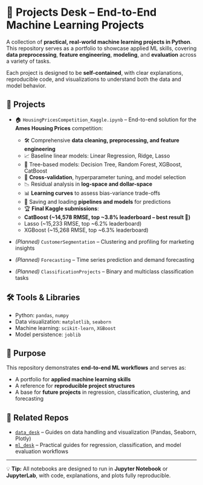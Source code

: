 # 🏡 Projects Desk – End-to-End Machine Learning Projects

A collection of **practical, real-world machine learning projects in Python**.  
This repository serves as a portfolio to showcase applied ML skills, covering **data preprocessing**, **feature engineering**, **modeling**, and **evaluation** across a variety of tasks.

Each project is designed to be **self-contained**, with clear explanations, reproducible code, and visualizations to understand both the data and model behavior.

## 📂 Projects

- 🏠 `HousingPricesCompetition_Kaggle.ipynb` – End-to-end solution for the **Ames Housing Prices** competition:
  - 🛠️ Comprehensive **data cleaning, preprocessing, and feature engineering**
  - 📈 Baseline linear models: Linear Regression, Ridge, Lasso
  - 🌳 Tree-based models: Decision Tree, Random Forest, XGBoost, CatBoost
  - 🔄 **Cross-validation**, hyperparameter tuning, and model selection
  - 📉 Residual analysis in **log-space and dollar-space**
  - 📊 **Learning curves** to assess bias-variance trade-offs
  - 💾 Saving and loading **pipelines and models** for predictions
  - 🏆 **Final Kaggle submissions**:
   - **CatBoost (~14,578 RMSE, top ~3.8% leaderboard – best result 🎯)**  
   - Lasso (~15,233 RMSE, top ~6.2% leaderboard)  
   - XGBoost (~15,268 RMSE, top ~6.3% leaderboard)  

- *(Planned)* `CustomerSegmentation` – Clustering and profiling for marketing insights
- *(Planned)* `Forecasting` – Time series prediction and demand forecasting
- *(Planned)* `ClassificationProjects` – Binary and multiclass classification tasks

## 🛠️ Tools & Libraries

- Python: `pandas`, `numpy`
- Data visualization: `matplotlib`, `seaborn`
- Machine learning: `scikit-learn`, `XGBoost`
- Model persistence: `joblib`

## 📌 Purpose

This repository demonstrates **end-to-end ML workflows** and serves as:

- A portfolio for **applied machine learning skills**
- A reference for **reproducible project structures**
- A base for **future projects** in regression, classification, clustering, and forecasting

## 🧩 Related Repos

- [`data_desk`](https://github.com/lucad1396/data_desk) – Guides on data handling and visualization (Pandas, Seaborn, Plotly)  
- [`ml_desk`](https://github.com/lucad1396/ml_desk) – Practical guides for regression, classification, and model evaluation workflows

---

💡 **Tip:** All notebooks are designed to run in **Jupyter Notebook** or **JupyterLab**, with code, explanations, and plots fully reproducible.
